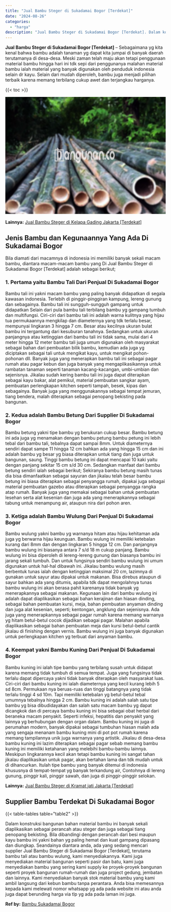 ```yaml
---
title: "Jual Bambu Steger di Sukadamai Bogor [Terdekat]"
date: "2024-08-26"
categories: 
  - "harga"
description: "Jual Bambu Steger di Sukadamai Bogor [Terdekat]. Dalam konstruksi bangunan bahan material bambu ini banyak sekali diaplikasikan sebagai perancah atau steger..."
---
```


**Jual Bambu Steger di Sukadamai Bogor \[Terdekat\]** – Sebagaimana yg kita kenal bahwa bambu adalah tanaman yg dapat kita jumpai di banyak daerah terutamanya di desa-desa. Meski zaman telah maju akan tetapi penggunaan material bambu hingga hari ini tdk sepi dari penggunanya malahan material bambu ialah material yang banyak digunakan oleh penduduk indonesia selain dr kayu. Selain dari mudah diperoleh, bambu juga menjadi pilihan terbaik karena memang terbilang cukup awet dan terjangkau harganya.

{{< toc >}}

![Jual Bambu Steger di Sukadamai Bogor [Terdekat]](/images/jual-bambu-tali-22.png)

**Lainnya:** [Jual Bambu Steger di Kelapa Gading Jakarta \[Terdekat\]](https://bambu.bangunan.co/jual-bambu-steger-di-kelapa-gading-jakarta-terdekat/)

## Jenis Bambu dan Kegunaannya Yang Ada Di Sukadamai Bogor

Bila diamati dari macamnya di indonesia ini memiliki banyak sekali macam bambu, diantara macam-macam bambu yang Di Jual Bambu Steger di Sukadamai Bogor \[Terdekat\] adalah sebagai berikut;

### 1\. Pertama yaitu Bambu Tali Dari Penjual Di Sukadamai Bogor

Bambu tali ini yakni macam bambu yang paling banyak didapatkan di segala kawasan indonesia. Terlebih di pinggir-pinggiran kampung, lereng gunung dan sebagainya. Bambu tali ini sungguh-sungguh gampang untuk didapatkan Selain dari pula bambu tali terbilang bambu yg gampang tumbuh dan multifungsi. Ciri-ciri dari bambu tali ini adalah warna kulitnya yang hijau tua permukaannya mengkilap dan diameternya yang tdk terlalu besar, mempunyai lingkaran 3 hingga 7 cm. Besar atau kecilnya ukuran bulat bambu ini tergantung dari kesuburan tanahnya. Sedangkan untuk ukuran panjangnya atau ketinggian dari bambu tali ini tidak sama, mulai dari 4 meter hingga 12 meter bambu tali juga umum digunakan oleh masyarakat sebagai bahan dari pembuatan bilik bambu, kemudian ada juga yg diciptakan sebagai tali untuk mengikat kayu, untuk mengikat pohon-pohonan dll. Banyak juga yang menerapkan bambu tali ini sebagai pagar rumah atau pagar kebun dan juga banyak yang mengaplikasikannya untuk rambatan tanaman seperti tanaman kacang-kacangan, umbi-umbian dan sejenisnya. Jikalau sudah kering bambu tali ini juga dapat diterapkan sebagai kayu bakar, alat pemikul, material pembuatan sangkar ayam, pembuatan perlengkapan kitchen seperti tampah, besek, kipas dan sebagainya. Banyak juga yang menggunakannya sebagai tempat jemuran, tiang bendera, malah diterapkan sebagai penopang bekisting pada bangunan.

### 2\. Kedua adalah Bambu Betung Dari Supplier Di Sukadamai Bogor

Bambu betung yakni tipe bambu yg berukuran cukup besar. Bambu betung ini ada juga yg menamakan dengan bambu petung bambu petung ini lebih tebal dari bambu tali, tebalnya dapat sampai 8mm. Untuk diameternya sendiri dapat sampe 11 hingga 12 cm bahkan ada yang hingga 15 cm dan ini adalah bambu yg besar yg biasa diterapkan untuk tiang dan juga untuk bangunan, saung. Tinggi bambu betung ini dapat mencapai 10 kaki yaitu dengan panjang sekitar 15 cm s/d 30 cm. Sedangkan manfaat dari bambu betung sendiri ialah sebagai berikut; Sekiranya bambu betung masih tunas dia bisa dimanfaatkan sebagai sayuran dan jikalau telah besar bambu betung ini biasa diterapkan sebagai penyangga rumah, dipakai juga sebagai material pembuatan gazebo atau diterapkan sebagai penyangga rangka atap rumah. Banyak juga yang memakai sebagai bahan untuk pembuatan lesehan serta alat kesenian dan juga ada yang menerapkannya sebagai tabung untuk menampung air, ataupun nira dari pohon aren.

### 3\. Ketiga adalah Bambu Wulung Dari Penjual Di Sukadamai Bogor

Bambu wulung yakni bambu yg warnanya hitam atau hijau kehitaman ada juga yg berwarna hijau keunguan. Bambu wulung ini memiliki ketebalan kurang dari 8mm dan dengan lingkaran 5 hingga 12 cm. Dan panjangnya bambu wulung ini biasanya antara 7 s/d 18 m cukup panjang. Bambu wulung ini bisa diperoleh di lereng-lereng gunung dan biasanya bambu ini jarang sekali tumbuh. Dan untuk fungsinya sendiri bambu wulung ini umum digunakan untuk hal-hal dibawah ini. Jikalau bambu wulung masih berbentuk tunas ialah dengan ketinggian maksimal 20 cm, lazimnya di gunakan untuk sayur atau dipakai untuk makanan. Bisa direbus ataupun di sayur bahkan ada yang ditumis, apabila tdk dapat mengolahnya tunas bambu wulung ini akan berasa pahit karenanya tidak banyak yg menerapkannya sebagai makanan. Kegunaan lain dari bambu wulung ini adalah dapat diaplikasikan sebagai bahan kerajinan dan hiasan dinding, sebagai bahan pembuatan kursi, meja, bahan pembuatan anyaman dinding dan juga alat kesenian, seperti; kentongan, angklung dan sejenisnya. Ada juga yang menerapkannya sebagai pagar rumah karena memang warnanya yg hitam betul-betul cocok dijadikan sebagai pagar. Malahan apabila diaplikasikan sebagai bahan pembuatan meja dan kursi betul-betul cantik jikalau di finishing dengan vernis. Bambu wulung ini juga banyak digunakan untuk perlengkapan kitchen yg terbuat dari anyaman bambu.

### 4\. Keempat yakni Bambu Kuning Dari Penjual Di Sukadamai Bogor

Bambu kuning ini ialah tipe bambu yang terbilang susah untuk didapat karena memang tidak tumbuh di semua tempat. Juga yang fungsinya tidak terlalu dapat dipercaya yakni tidak banyak diterapkan oleh masyarakat luas. Ciri-ciri dari bambu kuning ini ialah diameternya yang kecil kurang lebih 5 sd 8cm. Permukaan nya beruas-ruas dan tinggi batangnya yang tidak terlalu tinggi 4 sd 10m. Tapi memiliki ketebalan yg betul-betul tebal umumnya tebalnya hingga 2 cm. Bambu kuning ini adalah salah satu tipe bambu yg bisa dibudidayakan dan salah satu macam bambu yg dapat dicangkok dan di percaya bambu kuning ini bisa sebagai obat herbal dari beraneka macam penyakit. Seperti infeksi, hepatitis dan penyakit yang lainnya yg berhubungan dengan organ dalam. Bambu kuning ini juga di perumahan modern, banyak dipakai sebagai tumbuhan hiasan malah ada yang sengaja menanam bambu kuning mini di pot pot rumah karena memang tampilannya unik juga warnanya yang artistik. Jikalau di desa-desa bambu kuning ini lazim diterapkan sebagai pagar sebab memang bambu kuning ini memiliki ketahanan yang melebihi bambu-bambu lainnya. Meskipun lingkarannya kecil akan tetapi bambu kuning ini sangat tahan jikalau diaplikasikan untuk pagar, akan bertahan lama dan tdk mudah untuk di dihancurkan. Itulah tipe bambu yang banyak ditemui di indonesia khususnya di tempat-tempat yg banyak terkandung air, Contohnya di lereng gunung, pinggir kali, pinggir sawah, dan juga di pinggir-pinggir selokan.

**Lainnya:** [Jual Bambu Steger di Kramat jati Jakarta \[Terdekat\]](https://bambu.bangunan.co/jual-bambu-steger-di-kramat-jati-jakarta-terdekat/)

## Supplier Bambu Terdekat Di Sukadamai Bogor

{{< table-tables table="table2" >}}

Dalam konstruksi bangunan bahan material bambu ini banyak sekali diaplikasikan sebagai perancah atau steger dan juga sebagai tiang penopang bekisting. Bila dibandingi dengan perancah dari besi maupun kayu bambu ini yakni bahan yg paling hemat dan kuat gampang dipasang dan diungkap. Seandainya diantara anda, ada yang sedang mencari supplier Jual Bambu Steger di Sukadamai Bogor \[Terdekat\], terutama bambu tali atau bambu wulung, kami menyediakannya. Kami juga menyediakan material bangunan seperti pasir dan batu, kami juga menyediakan bambu yang sering kami supply ke proyek-proyek bangunan seperti proyek bangunan rumah-rumah dan juga project gedung, jembatan dan lainnya. Kami menyediakan banyak stok material bambu yang kami ambil langsung dari kebun bambu tanpa perantara. Anda bisa memesannya kepada kami melewati nomor whatsapp yg ada pada website ini atau anda juga dapat berunding harga via tlp yg ada pada laman ini juga.

**Ref by:** [Bambu Sukadamai Bogor](https://id.wikipedia.org/wiki/Bambu)

